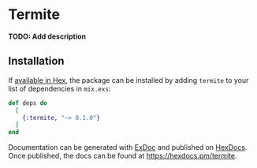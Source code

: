 # Termite

**TODO: Add description**

## Installation

If [available in Hex](https://hex.pm/docs/publish), the package can be installed
by adding `termite` to your list of dependencies in `mix.exs`:

```elixir
def deps do
  [
    {:termite, "~> 0.1.0"}
  ]
end
```

Documentation can be generated with [ExDoc](https://github.com/elixir-lang/ex_doc)
and published on [HexDocs](https://hexdocs.pm). Once published, the docs can
be found at <https://hexdocs.pm/termite>.


